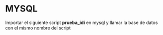 # MYSQL

Importar el siguiente script **prueba_idi** en mysql y llamar la base de datos con el mismo nombre del script